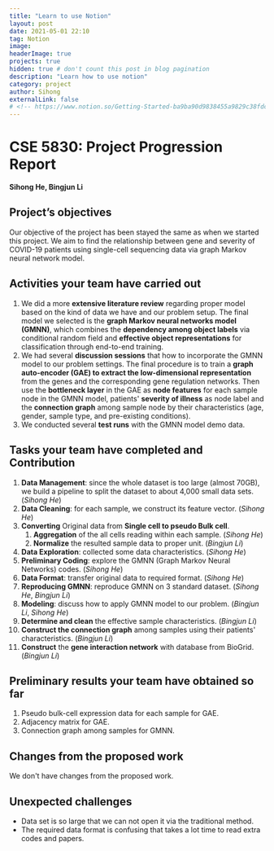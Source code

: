 ```yaml
---
title: "Learn to use Notion"
layout: post
date: 2021-05-01 22:10
tag: Notion
image:
headerImage: true
projects: true
hidden: true # don't count this post in blog pagination
description: "Learn how to use notion"
category: project
author: Sihong
externalLink: false
# <!-- https://www.notion.so/Getting-Started-ba9ba90d9838455a9829c38fdc5cd756 -->
---
```


# CSE 5830: Project Progression Report

**Sihong He, Bingjun Li**

## Project’s objectives

Our objective of the project has been stayed the same as when we started this project. We aim to find the relationship between gene and severity of COVID-19 patients using single-cell sequencing data via graph Markov neural network model.

## Activities your team have carried out

1. We did a more **extensive literature review** regarding proper model based on the kind of data we have and our problem setup. The final model we selected is the **graph Markov neural networks model (GMNN)**, which combines the **dependency among object labels** via conditional random field and **effective object representations** for classification through end-to-end training.
2. We had several **discussion sessions** that how to incorporate the GMNN model to our problem settings. The final procedure is to train a **graph auto-encoder (GAE) to extract the low-dimensional representation** from the genes and the corresponding gene regulation networks. Then use the **bottleneck layer** in the GAE as **node features** for each sample node in the GMNN model, patients' **severity of illness** as node label and the **connection graph** among sample node by their characteristics (age, gender, sample type, and pre-existing conditions).
3. We conducted several **test runs** with the GMNN model demo data.

## Tasks your team have completed and Contribution

1. **Data Management**: since the whole dataset is too large (almost 70GB), we build a pipeline to split the dataset to about 4,000 small data sets. (*Sihong He*)
2. **Data Cleaning**: for each sample, we construct its feature vector. (*Sihong He*)
3. **Converting** Original data from **Single cell to pseudo Bulk cell**.
    1. **Aggregation** of the all cells reading within each sample. (*Sihong He*)
    2. **Normalize** the resulted sample data to proper unit. (*Bingjun Li*)
4. **Data Exploration**: collected some data characteristics. (*Sihong He*)
5. **Preliminary Coding**: explore the GMNN (Graph Markov Neural Networks) codes.  (*Sihong He*)
6. **Data Format**: transfer original data to required format. (*Sihong He*)
7. **Reproducing GMNN**: reproduce GMNN on 3 standard dataset. (*Sihong He*, *Bingjun Li*)
8. **Modeling**: discuss how to apply GMNN model to our problem. (*Bingjun Li*, *Sihong He*)
9. **Determine and clean** the effective sample characteristics. (*Bingjun Li*)
10. **Construct the connection graph** among samples using their patients' characteristics. (*Bingjun Li*)
11. **Construct** the **gene interaction network** with database from BioGrid. (*Bingjun Li*)

## Preliminary results your team have obtained so far

1. Pseudo bulk-cell expression data for each sample for GAE.
2. Adjacency matrix for GAE.
3. Connection graph among samples for GMNN.

## Changes from the proposed work

We don't have changes from the proposed work.

## Unexpected challenges

- Data set is so large that we can not open it via the traditional method.
- The required data format is confusing that takes a lot time to read extra codes and papers.